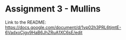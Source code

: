 # Assignment 3 - Mullins
Link to the README:
https://docs.google.com/document/d/1vp02h3PRL6tjmtE-6VadxoCjgv9HaB6JhZRuA1XC6sE/edit 
